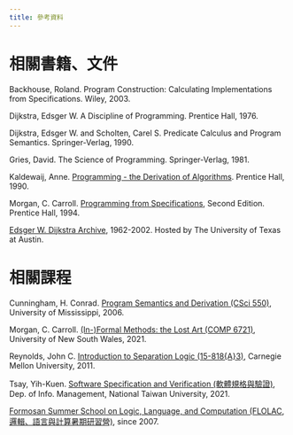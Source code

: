 ```yaml
---
title: 參考資料
---
```


# 相關書籍、文件

Backhouse, Roland. Program Construction: Calculating Implementations from Specifications. Wiley, 2003.

Dijkstra, Edsger W. A Discipline of Programming. Prentice Hall, 1976.

Dijkstra, Edsger W. and Scholten, Carel S. Predicate Calculus and Program Semantics. Springer-Verlag, 1990.

Gries, David. The Science of Programming. Springer-Verlag, 1981.

Kaldewaij, Anne. [Programming - the Derivation of Algorithms](../assets/Kaldewaij.A1990.pdf). Prentice Hall, 1990.

Morgan, C. Carroll. [Programming from Specifications](https://www.cs.ox.ac.uk/publications/books/PfS/), Second Edition. Prentice Hall, 1994.

[Edsger W. Dijkstra Archive](https://www.cs.utexas.edu/users/EWD/), 1962-2002. Hosted by The University of Texas at Austin.

# 相關課程

Cunningham, H. Conrad. [Program Semantics and Derivation (CSci 550)](https://john.cs.olemiss.edu/~hcc/csci550/), University of Mississippi, 2006.

Morgan, C. Carroll. [(In-)Formal Methods: the Lost Art (COMP 6721)](http://www.cse.unsw.edu.au/~cs6721/2021T2/Web/), University of New South Wales, 2021.

Reynolds, John C. [Introduction to Separation Logic (15-818{A}3)](https://www.cs.cmu.edu/afs/cs.cmu.edu/project/fox-19/member/jcr/www15818As2011/cs818A3-11.html), Carnegie Mellon University, 2011.

Tsay, Yih-Kuen. [Software Specification and Verification (軟體規格與驗證)](http://im.ntu.edu.tw/~tsay/dokuwiki/doku.php?id=courses:ssv2021:main), Dep. of Info. Management, National Taiwan University, 2021.

[Formosan Summer School on Logic, Language, and Computation (FLOLAC, 邏輯、語言與計算暑期研習營)](https://flolac.iis.sinica.edu.tw/), since 2007.
